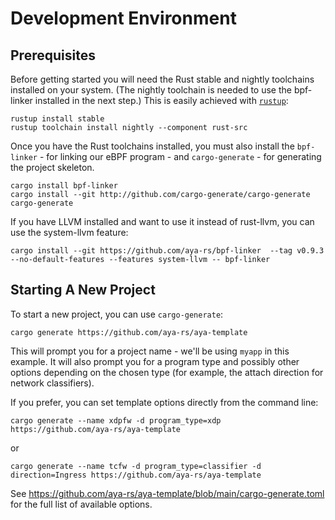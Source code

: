# Development Environment

## Prerequisites

Before getting started you will need the Rust stable and nightly toolchains installed on your system. (The nightly toolchain is needed to use the bpf-linker installed in the next step.)
This is easily achieved with [`rustup`](https://rustup.rs):

```console
rustup install stable
rustup toolchain install nightly --component rust-src
```

Once you have the Rust toolchains installed, you must also install the `bpf-linker` - for linking our eBPF program - and `cargo-generate` - for generating the project skeleton.

```console
cargo install bpf-linker
cargo install --git http://github.com/cargo-generate/cargo-generate cargo-generate
```

If you have LLVM installed and want to use it instead of rust-llvm, you can use the system-llvm feature:
```console
cargo install --git https://github.com/aya-rs/bpf-linker  --tag v0.9.3 --no-default-features --features system-llvm -- bpf-linker
```

## Starting A New Project

To start a new project, you can use `cargo-generate`:

```console
cargo generate https://github.com/aya-rs/aya-template
```
This will prompt you for a project name - we'll be using `myapp` in this example. It will also prompt you for a program type and possibly other options depending on the chosen type (for example, the attach direction for network classifiers).

If you prefer, you can set template options directly from the command line:
```console
cargo generate --name xdpfw -d program_type=xdp https://github.com/aya-rs/aya-template
```
or
```console
cargo generate --name tcfw -d program_type=classifier -d direction=Ingress https://github.com/aya-rs/aya-template
```

See https://github.com/aya-rs/aya-template/blob/main/cargo-generate.toml for the full list of available options.
